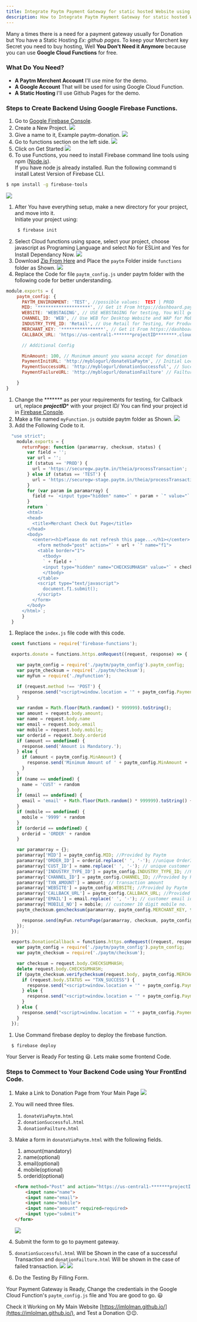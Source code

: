 ```yaml
---
title: Integrate Paytm Payment Gateway for static hosted Website using Google Cloud Function.
description: How to Integrate Paytm Payment Gateway for static hosted Website using Google Cloud Function Quickly. Step by Step Guide.
---
```


Many a times there is a need for a payment gateway usually for Donation but You have a Static Hosting *Ex: github pages*. To keep your Merchent key Secret you need to buy hosting, Well **You Don't Need it Anymore** because you can use **Google Cloud Functions** for free.

### What Do You Need?
* **A Paytm Merchent Account** I'll use mine for the demo.
* **A Google Account** That will be used for using Google Cloud Function.
* **A Static Hosting** I'll use Github Pages for the demo.

### Steps to Create Backend Using Google Firebase Functions.
1. Go to [Google Firebase Console](https://firebase.google.com/).
1. Create a New Project.
  ![](./img/post-images/add-project.png)
1. Give a name to it, Example paytm-donation.
  ![](./img/post-images/name-paytm-donation.png)
1. Go to functions section on the left side.
  ![](./img/post-images/functions-section.png)
1. Click on Get Started
  ![](./img/post-images/get-started-functions.png)
1. To use Functions, you need to install Firebase command line tools using npm ([Node.js](https://nodejs.org)).<br>
   If you have node js already installed. Run the following command ti install Latest Version of Firebase CLI.
  ```bash
  $ npm install -g firebase-tools
  ```
  ![](./img/post-images/firebase-cli-install.png)
1. After You have everything setup, make a new directory for your project, and move into it.<br>
   Initiate your project using:
   ```bash
    $ firebase init 
   ```
1. Select Cloud functions using space, select your project, choose javascript as Programing Language and select No for ESLint and Yes for Install Dependancy Now.
  ![](./img/post-images/firebase-init.png)
1. Download [Zip From Here](https://github.com/Paytm-Payments/Paytm_App_Checksum_Kit_NodeJs/archive/0c2fe4b3c2eefb67018c104bc023c08dcbdfc50b.zip) and Place the `paytm` Folder inside `functions` folder as Shown.
  ![](./img/post-images/paytm-folder.png)
1. Replace the Code for file `paytm_config.js` under paytm folder with the following code for better understanding.
  ```js
  module.exports = {
      paytm_config: {
        PAYTM_ENVIRONMENT: 'TEST', //possible values:  TEST | PROD
        MID: '********************', // Get it From https://dashboard.paytm.com/next/apikeys use Test id for test purpose and Production id for Production Purpose
        WEBSITE: 'WEBSTAGING', // USE WEBSTAGING for testing, You Will get it for Production here https://dashboard.paytm.com/next/apikeys
        CHANNEL_ID: 'WEB', // Use WEB for Desktop Website and WAP for Mobile Website
        INDUSTRY_TYPE_ID: 'Retail', // Use Retail for Testing, For Production You Can Get it from here https://dashboard.paytm.com/next/apikeys
        MERCHANT_KEY: '****************', // Get it From https://dashboard.paytm.com/next/apikeys use Test key for test purpose and Production key for Production Purpose
        CALLBACK_URL: 'https://us-central1-*******projectID********.cloudfunctions.net/DonationCallback', // Modify and Use this url for verifying payment, we will use cloud function DonationCallback function for Our usage

        // Additional Config

        MinAmount: 100, // Munimum amount you waana accept for donation
        PaymentInitURL: 'http://myblogurl/donateViaPaytm', // Initial Location where the payment begin
        PaymentSuccessURL: 'http://myblogurl/donationSuccessful', // Success Page URL
        PaymentFailureURL: 'http://myblogurl/donationFailture' // Failture page URL

      }
  }
  ```
1. Change the \*\*\*\*\*\*\* as per your requirements for testing, for Callback url, replace *******projectID******** with your project ID/ You can find your project id in [Firebase Console](https://console.firebase.google.com/u/0/).
1. Make a file named `myFunction.js` outside paytm folder as Shown.
  ![](./img/post-images/myFunction-file-placement.png)
1. Add the Following Code to it.
  ```js
    "use strict";
      module.exports = {
        returnPage: function (paramarray, checksum, status) {
          var field = '';
          var url = '';
          if (status == 'PROD') {
            url = 'https://securegw.paytm.in/theia/processTransaction';
          } else if (status == 'TEST') {
            url = 'https://securegw-stage.paytm.in/theia/processTransaction';
          }
          for (var param in paramarray) {
            field += `<input type="hidden" name="` + param + `" value="` + paramarray[param] + `">`;
          }
          return `
          <html>
          <head>
            <title>Merchant Check Out Page</title>
          </head>
          <body>
            <center><h1>Please do not refresh this page...</h1></center>
              <form method="post" action="` + url + `" name="f1">
              <table border="1">
                <tbody>
                ` + field + `
                <input type="hidden" name="CHECKSUMHASH" value="` + checksum + `">
                </tbody>
              </table>
              <script type="text/javascript">
                document.f1.submit();
              </script>
            </form>
          </body>
        </html>`;
        }
    }
  ```
1. Replace the `index.js` file code with this code.
  ```js
    const functions = require('firebase-functions');

    exports.donate = functions.https.onRequest((request, response) => {

      var paytm_config = require('./paytm/paytm_config').paytm_config;
      var paytm_checksum = require('./paytm/checksum');
      var myFun = require('./myFunction');

      if (request.method !== 'POST') {
        response.send("<script>window.location = '" + paytm_config.PaymentInitURL + "'</script>");
      }

      var random = Math.floor(Math.random() * 999999).toString();
      var amount = request.body.amount;
      var name = request.body.name
      var email = request.body.email
      var mobile = request.body.mobile;
      var orderid = request.body.orderid
      if (amount == undefined) {
        response.send('Amount is Mandatory.');
      } else {
        if (amount < paytm_config.MinAmount) {
          response.send('Minimum Amount of ' + paytm_config.MinAmount + ' is Mandatory.');
        }
      }
      if (name == undefined) {
        name = 'CUST' + random
      }
      if (email == undefined) {
        email = 'email' + Math.floor(Math.random() * 999999).toString() + '@na.com'
      }
      if (mobile == undefined) {
        mobile = '9999' + random
      }
      if (orderid == undefined) {
        orderid = 'ORDER' + random
      }

      var paramarray = {};
      paramarray['MID'] = paytm_config.MID; //Provided by Paytm
      paramarray['ORDER_ID'] = orderid.replace(' ', '-'); //unique OrderId for every request
      paramarray['CUST_ID'] = name.replace(' ', '-'); // unique customer identifier 
      paramarray['INDUSTRY_TYPE_ID'] = paytm_config.INDUSTRY_TYPE_ID; //Provided by Paytm
      paramarray['CHANNEL_ID'] = paytm_config.CHANNEL_ID; //Provided by Paytm
      paramarray['TXN_AMOUNT'] = amount; // transaction amount
      paramarray['WEBSITE'] = paytm_config.WEBSITE; //Provided by Paytm
      paramarray['CALLBACK_URL'] = paytm_config.CALLBACK_URL; //Provided by Paytm
      paramarray['EMAIL'] = email.replace(' ', '-'); // customer email id
      paramarray['MOBILE_NO'] = mobile; // customer 10 digit mobile no.
      paytm_checksum.genchecksum(paramarray, paytm_config.MERCHANT_KEY, function (err, checksum) {

        response.send(myFun.returnPage(paramarray, checksum, paytm_config.PAYTM_ENVIRONMENT));
      });
    });

    exports.DonationCallback = functions.https.onRequest((request, response) => {
      var paytm_config = require('./paytm/paytm_config').paytm_config;
      var paytm_checksum = require('./paytm/checksum');

      var checksum = request.body.CHECKSUMHASH;
      delete request.body.CHECKSUMHASH;
      if (paytm_checksum.verifychecksum(request.body, paytm_config.MERCHANT_KEY, checksum)) {
        if (request.body.STATUS == "TXN_SUCCESS") {
          response.send("<script>window.location = '" + paytm_config.PaymentSuccessURL + "'</script>");
        } else {
          response.send("<script>window.location = '" + paytm_config.PaymentFailureURL + "'</script>");
        }
      } else {
        response.send("<script>window.location = '" + paytm_config.PaymentFailureURL + "'</script>");
      }
    });
  ```
1. Use Command firebase deploy to deploy the firebase function.
```bash
  $ firebase deploy
```

Your Server is Ready For testing 😃. Lets make some frontend Code.

### Steps to Commect to Your Backend Code using Your FrontEnd Code.
1. Make a Link to Donation Page from Your Main Page
  ![](./img/post-images/donate-with-paytm.png)
1. You will need three files.
    1. `donateViaPaytm.html`
    1. `donationSuccessful.html`
    1. `donationFailture.html`
1. Make a form in `donateViaPaytm.html` with the following fields.
    1. amount(mandatory)
    1. name(optional)
    1. email(optional)
    1. mobile(optional)
    1. orderid(optional)

    ```html
    <form method="Post" and action="https://us-central1-*******projectID********.cloudfunctions.net/donate">
        <input name="name">
        <input name="email">
        <input name="mobile">
        <input name="amount" required=required>
        <input type="submit">
    </form>
    ```
    ![](./img/post-images/donation-page.png)
1. Submit the form to go to payment gateway.
1. `donationSuccessful.html` Will be Shown in the case of a successful Transaction and `donationFailture.html` Will be shown in the case of failed transaction.
  ![](./img/post-images/donation-successful.png)
  ![](./img/post-images/donation-failture.png)
1. Do the Testing By Filling Form.


Your Payment Gateway is Ready, Change the credentials in the Google Cloud Function's `paytm_config.js` file and You are good to go. 😃

Check it Working on My Main Website [https://imlolman.github.io/](https://imlolman.github.io/), and Test a Donation 😉😉.